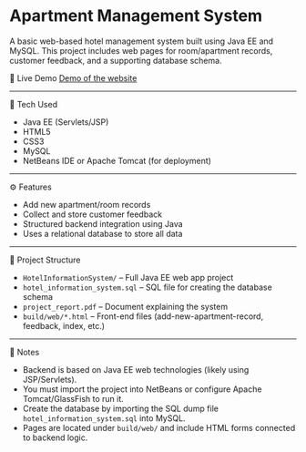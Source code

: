 # Apartment Management System

A basic web-based hotel management system built using Java EE and MySQL. This project includes web pages for room/apartment records, customer feedback, and a supporting database schema.

🔗 Live Demo
[Demo of the website](https://wael-a-alghamdi.github.io/Apartment-management-website-system/HotelInformationSystem/web/index.html)

---

🔧 Tech Used  
- Java EE (Servlets/JSP)  
- HTML5  
- CSS3  
- MySQL  
- NetBeans IDE or Apache Tomcat (for deployment)  

---

⚙️ Features  
- Add new apartment/room records  
- Collect and store customer feedback  
- Structured backend integration using Java  
- Uses a relational database to store all data  

---

📁 Project Structure  
- `HotelInformationSystem/` – Full Java EE web app project  
- `hotel_information_system.sql` – SQL file for creating the database schema  
- `project_report.pdf` – Document explaining the system  
- `build/web/*.html` – Front-end files (add-new-apartment-record, feedback, index, etc.)  

---

📝 Notes  
- Backend is based on Java EE web technologies (likely using JSP/Servlets).  
- You must import the project into NetBeans or configure Apache Tomcat/GlassFish to run it.  
- Create the database by importing the SQL dump file `hotel_information_system.sql` into MySQL.  
- Pages are located under `build/web/` and include HTML forms connected to backend logic.  
